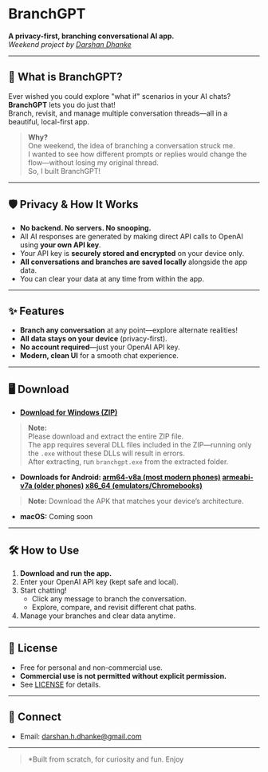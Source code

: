 # BranchGPT

**A privacy-first, branching conversational AI app.**  
*Weekend project by [Darshan Dhanke](https://www.linkedin.com/in/darshan-dhanke-9752a5209)*

---

## 🚀 What is BranchGPT?

Ever wished you could explore "what if" scenarios in your AI chats?  
**BranchGPT** lets you do just that!  
Branch, revisit, and manage multiple conversation threads—all in a beautiful, local-first app.

> **Why?**  
> One weekend, the idea of branching a conversation struck me.  
> I wanted to see how different prompts or replies would change the flow—without losing my original thread.  
> So, I built BranchGPT!

---

## 🛡️ Privacy & How It Works

- **No backend. No servers. No snooping.**
- All AI responses are generated by making direct API calls to OpenAI using **your own API key**.
- Your API key is **securely stored and encrypted** on your device only.
- **All conversations and branches are saved locally** alongside the app data.
- You can clear your data at any time from within the app.

---

## ✨ Features

- **Branch any conversation** at any point—explore alternate realities!
- **All data stays on your device** (privacy-first).
- **No account required**—just your OpenAI API key.
- **Modern, clean UI** for a smooth chat experience.

---

## 🖥️ Download

- **[Download for Windows (ZIP)](https://github.com/Darshan-Dhanke/branchgpt/releases/download/branchgpt-windows-release/branchgpt-windows.zip)**
> **Note:**  
> Please download and extract the entire ZIP file.  
> The app requires several DLL files included in the ZIP—running only the `.exe` without these DLLs will result in errors.  
> After extracting, run `branchgpt.exe` from the extracted folder.

- **Downloads for Android:
[arm64-v8a (most modern phones)](https://github.com/Darshan-Dhanke/branchgpt/releases/download/branchgpt-android-app-arm64-v8a-release/app-arm64-v8a-release.apk)
[armeabi-v7a (older phones)](https://github.com/Darshan-Dhanke/branchgpt/releases/download/branchgpt-android-app-armeabi-v7a-release/app-armeabi-v7a-release.apk)
[x86_64 (emulators/Chromebooks)](https://github.com/Darshan-Dhanke/branchgpt/releases/download/branchgpt-android-app-arm64-v8a-release/app-arm64-v8a-release.apk)**

> **Note:**
> Download the APK that matches your device’s architecture.

- **macOS:** Coming soon

---

## 🛠️ How to Use

1. **Download and run the app.**
2. Enter your OpenAI API key (kept safe and local).
3. Start chatting!  
   - Click any message to branch the conversation.
   - Explore, compare, and revisit different chat paths.
4. Manage your branches and clear data anytime.

---

## 📜 License

- Free for personal and non-commercial use.
- **Commercial use is not permitted without explicit permission.**
- See [LICENSE](https://github.com/Darshan-Dhanke/branchgpt/blob/main/LICENSE) for details.

---

## 🤝 Connect
- Email: darshan.h.dhanke@gmail.com

---

> *Built from scratch, for curiosity and fun. Enjoy
